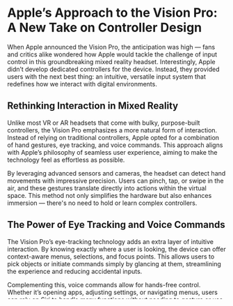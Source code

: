 # Apple’s Approach to the Vision Pro: A New Take on Controller Design

When Apple announced the Vision Pro, the anticipation was high — fans and critics alike wondered how Apple would tackle the challenge of input control in this groundbreaking mixed reality headset. Interestingly, Apple didn’t develop dedicated controllers for the device. Instead, they provided users with the next best thing: an intuitive, versatile input system that redefines how we interact with digital environments.

## Rethinking Interaction in Mixed Reality

Unlike most VR or AR headsets that come with bulky, purpose-built controllers, the Vision Pro emphasizes a more natural form of interaction. Instead of relying on traditional controllers, Apple opted for a combination of hand gestures, eye tracking, and voice commands. This approach aligns with Apple’s philosophy of seamless user experience, aiming to make the technology feel as effortless as possible.

By leveraging advanced sensors and cameras, the headset can detect hand movements with impressive precision. Users can pinch, tap, or swipe in the air, and these gestures translate directly into actions within the virtual space. This method not only simplifies the hardware but also enhances immersion — there's no need to hold or learn complex controllers.

## The Power of Eye Tracking and Voice Commands

The Vision Pro’s eye-tracking technology adds an extra layer of intuitive interaction. By knowing exactly where a user is looking, the device can offer context-aware menus, selections, and focus points. This allows users to pick objects or initiate commands simply by glancing at them, streamlining the experience and reducing accidental inputs.

Complementing this, voice commands allow for hands-free control. Whether it’s opening apps, adjusting settings, or navigating menus, users can rely on Siri to handle many functions without needing to gesture or use physical controls. This multisensory approach creates a natural, fluid experience that minimizes barriers to exploring digital environments.

## Why Apple Didn’t Need Traditional Controllers

While many VR headsets rely heavily on physical controllers, Apple’s choice reflects a broader vision — one centered on minimalism and natural interaction. Instead of designing controllers that could be misplaced or cumbersome, Apple’s system encourages body language and vocal cues, making the experience more accessible and less intrusive.

This shift could mark a new standard in XR technology, where hardware is less about additional gadgets and more about intelligent sensing. Apple’s approach suggests that future headsets may continue to move away from physical controllers altogether, relying instead on our innate human abilities to communicate and interact.

## Conclusion

Although Apple didn’t craft dedicated controllers for the Vision Pro, it delivered a compelling alternative that emphasizes natural, immersive interaction. By combining hand gestures, eye tracking, and voice commands, Apple has set a new course for how we might engage with digital worlds — one that’s less dependent on hardware and more on human intuition. As technology evolves, this innovative approach could redefine the very way we think about controlling and experiencing virtual space.

---

Published: July 07, 2025
